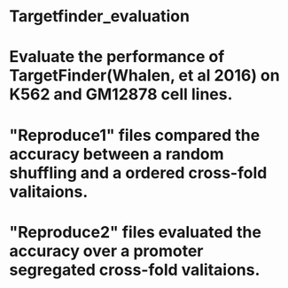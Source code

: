 # Targetfinder_evaluation
# Evaluate the performance of TargetFinder(Whalen, et al 2016) on K562 and GM12878 cell lines.
# "Reproduce1" files compared the accuracy between a random shuffling and a ordered cross-fold valitaions.
# "Reproduce2" files evaluated the accuracy over a promoter segregated cross-fold valitaions.
